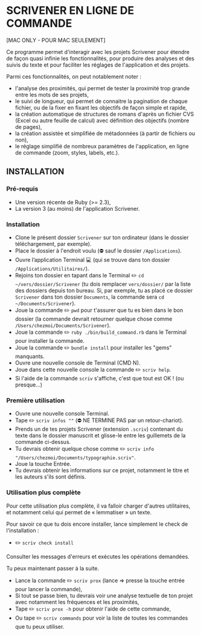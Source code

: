 # SCRIVENER EN LIGNE DE COMMANDE

\[MAC ONLY - POUR MAC SEULEMENT\]

Ce programme permet d'interagir avec les projets Scrivener pour étendre de façon quasi infinie les fonctionnalités, pour produire des analyses et des suivis du texte et pour faciliter les réglages de l'application et des projets.

Parmi ces fonctionnalités, on peut notablement noter :

* l'analyse des proximités, qui permet de tester la proximité trop grande entre les mots de ses projets,
* le suivi de longueur, qui permet de connaitre la pagination de chaque fichier, ou de la fixer en fixant les objectifs de façon simple et rapide,
* la création automatique de structures de romans d'après un fichier CVS (Excel ou autre feuille de calcul) avec définition des objectifs (nombre de pages),
* la création assistée et simplifiée de métadonnées (à partir de fichiers ou non),
* le réglage simplifié de nombreux paramètres de l'application, en ligne de commande (zoom, styles, labels, etc.).

## INSTALLATION

### Pré-requis

  * Une version récente de Ruby (>= 2.3),
  * La version 3 (au moins) de l'application Scrivener.

### Installation

* Clone le présent dossier `Scrivener` sur ton ordinateur (dans le dossier téléchargement, par exemple).
* Place le dossier à l'endroit voulu (⛔️ sauf le dossier `/Applications`).
* Ouvre l’application Terminal 💻 (qui se trouve dans ton dossier `/Applications/Utilitaires/`).
* Rejoins ton dossier en tapant dans le Terminal ✏️ `cd ~/vers/dossier/Scrivener` (tu dois remplacer `vers/dossier/` par la liste des dossiers depuis ton bureau. Si, par exemple, tu as placé ce dossier `Scrivener` dans ton dossier `Documents`, la commande sera `cd ~/Documents/Scrivener`).
* Joue la commande ✏️ `pwd` pour t'assurer que tu es bien dans le bon dossier (la commande devrait retourner quelque chose comme `/Users/chezmoi/Documents/Scrivener`).
* Joue la commande ✏️ `ruby ./bin/build_command.rb` dans le Terminal pour installer la commande.
* Joue la commande ✏️ `bundle install` pour installer les "gems" manquants.
* Ouvre une nouvelle console de Terminal (CMD N).
* Joue dans cette nouvelle console la commande ✏️ `scriv help`.
* Si l'aide de la commande `scriv` s'affiche, c'est que tout est OK ! (ou presque…)

### Première utilisation

* Ouvre une nouvelle console Terminal.
* Tape ✏️ `scriv infos ""` (⛔️ NE TERMINE PAS par un retour-chariot).
* Prends un de tes projets Scrivener (extension `.scriv`) contenant du texte dans le dossier manuscrit et glisse-le entre les guillemets de la commande ci-dessus.
* Tu devrais obtenir quelque chose comme ✏️ `scriv info "/Users/chezmoi/Documents/typographie.scriv"`.
* Joue la touche Entrée.
* Tu devrais obtenir les informations sur ce projet, notamment le titre et les auteurs s'ils sont définis.

### Utilisation plus complète

Pour cette utilisation plus complète, il va falloir charger d'autres utilitaires, et notamment celui qui permet de « lemmatiser » un texte.

Pour savoir ce que tu dois encore installer, lance simplement le check de l'installation :

* ✏️ `scriv check install`

Consulter les messages d'erreurs et exécutes les opérations demandées.

Tu peux maintenant passer à la suite.

* Lance la commande ✏️ `scriv prox` (lance => presse la touche entrée pour lancer la commande),
* Si tout se passe bien, tu devrais voir une analyse textuelle de ton projet avec notamment les fréquences et les proximités,
* Tape ✏️ `scriv prox -h` pour obtenir l'aide de cette commande,
* Ou tape ✏️ `scriv commands` pour voir la liste de toutes les commandes que tu peux utiliser.
